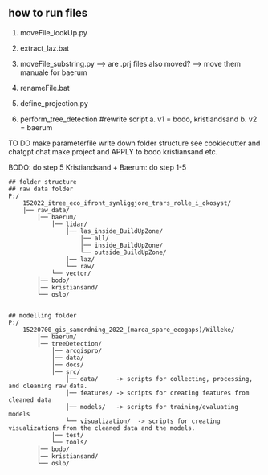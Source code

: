## how to run files 

1. moveFile_lookUp.py
2. extract_laz.bat

4. moveFile_substring.py
--> are .prj files also moved?
--> move them manuale for baerum 
3. renameFile.bat
3. define_projection.py
5. perform_tree_detection #rewrite script
a. v1 = bodo, kristiandsand
b. v2 = baerum


TO DO
make parameterfile 
write down folder structure 
see cookiecutter and chatgpt chat
make project and APPLY 
to bodo 
kristiansand etc. 


BODO: do step 5
Kristiandsand + Baerum: do step 1-5

```shell
## folder structure
## raw data folder
P:/
    152022_itree_eco_ifront_synliggjore_trars_rolle_i_okosyst/
    │──	raw_data/
        │──	baerum/
            │── lidar/
                │── las_inside_BuildUpZone/
                    │── all/
                    │── inside_BuildUpZone/
                    └── outside_BuildUpZone/	
                │── laz/
                └── raw/	
            └── vector/	
        │──	bodo/
        │──	kristiansand/
        └──	oslo/
        

## modelling folder 
P:/
    15220700_gis_samordning_2022_(marea_spare_ecogaps)/Willeke/
        │──	baerum/
        │──	treeDetection/
            │── arcgispro/
            │──	data/
            │──	docs/
            │──	src/
                │──	data/     -> scripts for collecting, processing, and cleaning raw data. 
                │──	features/ -> scripts for creating features from cleaned data
                │──	models/   -> scripts for training/evaluating models
                └──	visualization/	-> scripts for creating visualizations from the cleaned data and the models. 
            │──	test/
            └──	tools/	
        │──	bodo/
        │──	kristiansand/
        └──	oslo/
        
```